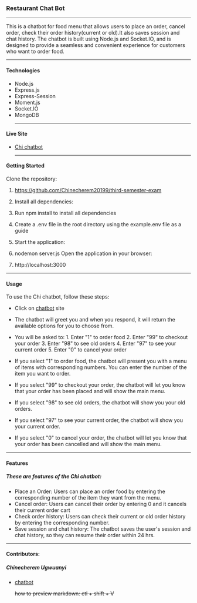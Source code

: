 ### Restaurant Chat Bot
  - - - -

This is a chatbot for food menu that allows users to place an order, cancel order, check their order history(current or old).It also saves session and chat history. The chatbot is built using Node.js and Socket.IO, and is designed to provide a seamless and convenient experience for customers who want to order food.
  - - - -
#### Technologies 
* Node.js
* Express.js
* Express-Session
* Moment.js
* Socket.IO
* MongoDB
  - - - -
#### Live Site
* [Chi chatbot](https://chi-chatbot.onrender.com) 
  - - - -
#### Getting Started
Clone the repository:

1. https://github.com/Chinecherem20199/third-semester-exam
2. Install all dependencies:

3. Run npm install to install all dependencies
4. Create a .env file in the root directory using the example.env file as a guide

5. Start the application:

6. nodemon server.js
Open the application in your browser:

7. http://localhost:3000
  - - - -
#### Usage
To use the Chi chatbot, follow these steps:
* Click on [chatbot](https://chi-chatbot.onrender.com) site 
* The chatbot will greet you and when you respond, it will return the available options for you to choose from.
* You will be asked to: 
        1. Enter "1" to order food
        2. Enter "99" to checkout your order
        3. Enter "98" to see old orders
        4. Enter "97" to see your current order
        5. Enter "0" to cancel your order

* If you select "1" to order food, the chatbot will present you with a menu of items with corresponding numbers. You can enter the number of the item you want to order.

* If you select "99" to checkout your order, the chatbot will let you know that your order has been placed and will show the main menu.

* If you select "98" to see old orders, the chatbot will show you your old orders.

* If you select "97" to see your current order, the chatbot will show you your current order.

* If you select "0" to cancel your order, the chatbot will let you know that your order has been cancelled and will show the main menu.

----------------------------------------------------------------
#### Features
##### These are features of the Chi chatbot:
* Place an Order: Users can place an order food by entering the corresponding number of the item they want from the menu.
* Cancel order: Users can cancel their order by entering 0 and it cancels their current order cart
* Check order history: Users can check their current or old order history by entering the corresponding number.
* Save session and chat history: The chatbot saves the user's session and chat history, so they can resume their order within 24 hrs.
----
#### Contributors:
##### Chinecherem Ugwuanyi 
* [chatbot](https://chi-chatbot.onrender.com)


  ~~how to preview markdown: ctl + shift + V~~

